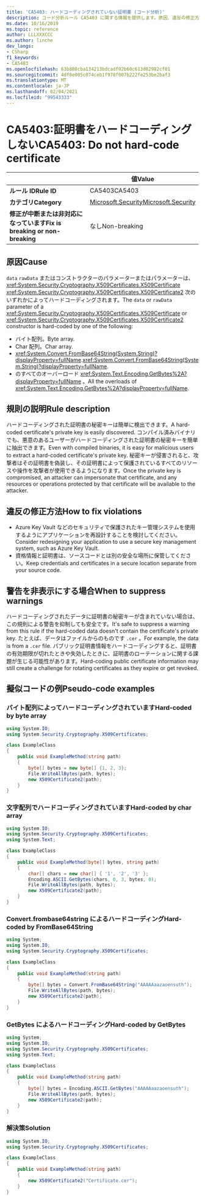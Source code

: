 ```yaml
---
title: 'CA5403: ハードコーディングされていない証明書 (コード分析)'
description: コード分析ルール CA5403 に関する情報を提供します。原因、違反の修正方法、非表示にするタイミングなどが含まれます。
ms.date: 10/16/2019
ms.topic: reference
author: LLLXXXCCC
ms.author: linche
dev_langs:
- CSharp
f1_keywords:
- CA5403
ms.openlocfilehash: 63b880cba134213bdcadf92b60c613d82982cf01
ms.sourcegitcommit: 4df8e005c074ceb1f978f007b222fe253be2baf3
ms.translationtype: MT
ms.contentlocale: ja-JP
ms.lasthandoff: 02/04/2021
ms.locfileid: "99543333"
---
```

# <a name="ca5403-do-not-hard-code-certificate"></a><span data-ttu-id="90f65-103">CA5403:証明書をハードコーディングしない</span><span class="sxs-lookup"><span data-stu-id="90f65-103">CA5403: Do not hard-code certificate</span></span>

| | <span data-ttu-id="90f65-104">値</span><span class="sxs-lookup"><span data-stu-id="90f65-104">Value</span></span> |
|-|-|
| <span data-ttu-id="90f65-105">**ルール ID**</span><span class="sxs-lookup"><span data-stu-id="90f65-105">**Rule ID**</span></span> |<span data-ttu-id="90f65-106">CA5403</span><span class="sxs-lookup"><span data-stu-id="90f65-106">CA5403</span></span>|
| <span data-ttu-id="90f65-107">**カテゴリ**</span><span class="sxs-lookup"><span data-stu-id="90f65-107">**Category**</span></span> |[<span data-ttu-id="90f65-108">Microsoft.Security</span><span class="sxs-lookup"><span data-stu-id="90f65-108">Microsoft.Security</span></span>](security-warnings.md)|
| <span data-ttu-id="90f65-109">**修正が中断または非対応になっています**</span><span class="sxs-lookup"><span data-stu-id="90f65-109">**Fix is breaking or non-breaking**</span></span> |<span data-ttu-id="90f65-110">なし</span><span class="sxs-lookup"><span data-stu-id="90f65-110">Non-breaking</span></span>|

## <a name="cause"></a><span data-ttu-id="90f65-111">原因</span><span class="sxs-lookup"><span data-stu-id="90f65-111">Cause</span></span>

<span data-ttu-id="90f65-112">`data` `rawData` またはコンストラクターのパラメーターまたはパラメーターは、 <xref:System.Security.Cryptography.X509Certificates.X509Certificate> <xref:System.Security.Cryptography.X509Certificates.X509Certificate2> 次のいずれかによってハードコーディングされます。</span><span class="sxs-lookup"><span data-stu-id="90f65-112">The `data` or `rawData` parameter of a <xref:System.Security.Cryptography.X509Certificates.X509Certificate> or <xref:System.Security.Cryptography.X509Certificates.X509Certificate2> constructor is hard-coded by one of the following:</span></span>

- <span data-ttu-id="90f65-113">バイト配列。</span><span class="sxs-lookup"><span data-stu-id="90f65-113">Byte array.</span></span>
- <span data-ttu-id="90f65-114">Char 配列。</span><span class="sxs-lookup"><span data-stu-id="90f65-114">Char array.</span></span>
- <span data-ttu-id="90f65-115"><xref:System.Convert.FromBase64String(System.String)?displayProperty=fullName>.</span><span class="sxs-lookup"><span data-stu-id="90f65-115"><xref:System.Convert.FromBase64String(System.String)?displayProperty=fullName>.</span></span>
- <span data-ttu-id="90f65-116">のすべてのオーバーロード <xref:System.Text.Encoding.GetBytes%2A?displayProperty=fullName> 。</span><span class="sxs-lookup"><span data-stu-id="90f65-116">All the overloads of <xref:System.Text.Encoding.GetBytes%2A?displayProperty=fullName>.</span></span>

## <a name="rule-description"></a><span data-ttu-id="90f65-117">規則の説明</span><span class="sxs-lookup"><span data-stu-id="90f65-117">Rule description</span></span>

<span data-ttu-id="90f65-118">ハードコーディングされた証明書の秘密キーは簡単に検出できます。</span><span class="sxs-lookup"><span data-stu-id="90f65-118">A hard-coded certificate's private key is easily discovered.</span></span> <span data-ttu-id="90f65-119">コンパイル済みバイナリでも、悪意のあるユーザーがハードコーディングされた証明書の秘密キーを簡単に抽出できます。</span><span class="sxs-lookup"><span data-stu-id="90f65-119">Even with compiled binaries, it is easy for malicious users to extract a hard-coded certificate's private key.</span></span> <span data-ttu-id="90f65-120">秘密キーが侵害されると、攻撃者はその証明書を偽装し、その証明書によって保護されているすべてのリソースや操作を攻撃者が使用できるようになります。</span><span class="sxs-lookup"><span data-stu-id="90f65-120">Once the private key is compromised, an attacker can impersonate that certificate, and any resources or operations protected by that certificate will be available to the attacker.</span></span>

## <a name="how-to-fix-violations"></a><span data-ttu-id="90f65-121">違反の修正方法</span><span class="sxs-lookup"><span data-stu-id="90f65-121">How to fix violations</span></span>

- <span data-ttu-id="90f65-122">Azure Key Vault などのセキュリティで保護されたキー管理システムを使用するようにアプリケーションを再設計することを検討してください。</span><span class="sxs-lookup"><span data-stu-id="90f65-122">Consider redesigning your application to use a secure key management system, such as Azure Key Vault.</span></span>
- <span data-ttu-id="90f65-123">資格情報と証明書は、ソースコードとは別の安全な場所に保管してください。</span><span class="sxs-lookup"><span data-stu-id="90f65-123">Keep credentials and certificates in a secure location separate from your source code.</span></span>

## <a name="when-to-suppress-warnings"></a><span data-ttu-id="90f65-124">警告を非表示にする場合</span><span class="sxs-lookup"><span data-stu-id="90f65-124">When to suppress warnings</span></span>

<span data-ttu-id="90f65-125">ハードコーディングされたデータに証明書の秘密キーが含まれていない場合は、この規則による警告を抑制しても安全です。</span><span class="sxs-lookup"><span data-stu-id="90f65-125">It's safe to suppress a warning from this rule if the hard-coded data doesn't contain the certificate's private key.</span></span> <span data-ttu-id="90f65-126">たとえば、データはファイルからのものです `.cer` 。</span><span class="sxs-lookup"><span data-stu-id="90f65-126">For example, the data is from a `.cer` file.</span></span> <span data-ttu-id="90f65-127">パブリック証明書情報をハードコーディングすると、証明書の有効期限が切れたときや失効したときに、証明書のローテーションに関する課題が生じる可能性があります。</span><span class="sxs-lookup"><span data-stu-id="90f65-127">Hard-coding public certificate information may still create a challenge for rotating certificates as they expire or get revoked.</span></span>

## <a name="pseudo-code-examples"></a><span data-ttu-id="90f65-128">擬似コードの例</span><span class="sxs-lookup"><span data-stu-id="90f65-128">Pseudo-code examples</span></span>

### <a name="hard-coded-by-byte-array"></a><span data-ttu-id="90f65-129">バイト配列によってハードコーディングされています</span><span class="sxs-lookup"><span data-stu-id="90f65-129">Hard-coded by byte array</span></span>

```csharp
using System.IO;
using System.Security.Cryptography.X509Certificates;

class ExampleClass
{
    public void ExampleMethod(string path)
    {
        byte[] bytes = new byte[] {1, 2, 3};
        File.WriteAllBytes(path, bytes);
        new X509Certificate2(path);
    }
}
```

### <a name="hard-coded-by-char-array"></a><span data-ttu-id="90f65-130">文字配列でハードコーディングされています</span><span class="sxs-lookup"><span data-stu-id="90f65-130">Hard-coded by char array</span></span>

```csharp
using System.IO;
using System.Security.Cryptography.X509Certificates;
using System.Text;

class ExampleClass
{
    public void ExampleMethod(byte[] bytes, string path)
    {
        char[] chars = new char[] { '1', '2', '3' };
        Encoding.ASCII.GetBytes(chars, 0, 3, bytes, 0);
        File.WriteAllBytes(path, bytes);
        new X509Certificate2(path);
    }
}
```

### <a name="hard-coded-by-frombase64string"></a><span data-ttu-id="90f65-131">Convert.frombase64string によるハードコーディング</span><span class="sxs-lookup"><span data-stu-id="90f65-131">Hard-coded by FromBase64String</span></span>

```csharp
using System;
using System.IO;
using System.Security.Cryptography.X509Certificates;

class ExampleClass
{
    public void ExampleMethod(string path)
    {
        byte[] bytes = Convert.FromBase64String("AAAAAaazaoensuth");
        File.WriteAllBytes(path, bytes);
        new X509Certificate2(path);
    }
}
```

### <a name="hard-coded-by-getbytes"></a><span data-ttu-id="90f65-132">GetBytes によるハードコーディング</span><span class="sxs-lookup"><span data-stu-id="90f65-132">Hard-coded by GetBytes</span></span>

```csharp
using System;
using System.IO;
using System.Security.Cryptography.X509Certificates;
using System.Text;

class ExampleClass
{
    public void ExampleMethod(string path)
    {
        byte[] bytes = Encoding.ASCII.GetBytes("AAAAAaazaoensuth");
        File.WriteAllBytes(path, bytes);
        new X509Certificate2(path);
    }
}
```

### <a name="solution"></a><span data-ttu-id="90f65-133">解決策</span><span class="sxs-lookup"><span data-stu-id="90f65-133">Solution</span></span>

```csharp
using System.IO;
using System.Security.Cryptography.X509Certificates;

class ExampleClass
{
    public void ExampleMethod(string path)
    {
        new X509Certificate2("Certificate.cer");
    }
}
```
